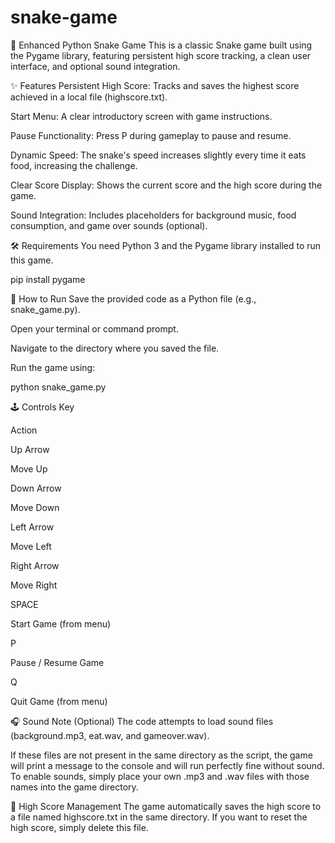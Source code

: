 # snake-game
🐍 Enhanced Python Snake Game
This is a classic Snake game built using the Pygame library, featuring persistent high score tracking, a clean user interface, and optional sound integration.

✨ Features
Persistent High Score: Tracks and saves the highest score achieved in a local file (highscore.txt).

Start Menu: A clear introductory screen with game instructions.

Pause Functionality: Press P during gameplay to pause and resume.

Dynamic Speed: The snake's speed increases slightly every time it eats food, increasing the challenge.

Clear Score Display: Shows the current score and the high score during the game.

Sound Integration: Includes placeholders for background music, food consumption, and game over sounds (optional).

🛠️ Requirements
You need Python 3 and the Pygame library installed to run this game.

pip install pygame

🚀 How to Run
Save the provided code as a Python file (e.g., snake_game.py).

Open your terminal or command prompt.

Navigate to the directory where you saved the file.

Run the game using:

python snake_game.py

🕹️ Controls
Key

Action

Up Arrow

Move Up

Down Arrow

Move Down

Left Arrow

Move Left

Right Arrow

Move Right

SPACE

Start Game (from menu)

P

Pause / Resume Game

Q

Quit Game (from menu)

🎧 Sound Note (Optional)
The code attempts to load sound files (background.mp3, eat.wav, and gameover.wav).

If these files are not present in the same directory as the script, the game will print a message to the console and will run perfectly fine without sound. To enable sounds, simply place your own .mp3 and .wav files with those names into the game directory.

💾 High Score Management
The game automatically saves the high score to a file named highscore.txt in the same directory. If you want to reset the high score, simply delete this file.
